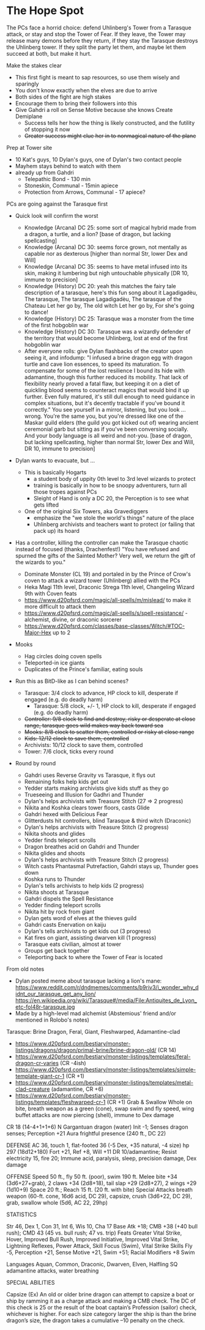# The Hope Spot
The PCs face a horrid choice: defend Uhlinberg's Tower from a Tarasque attack, or stay and stop the Tower of Fear. If they leave, the Tower may release many demons before they return, if they stay the Tarasque destroys the Uhlinberg tower. If they split the party let them, and maybe let them succeed at both, but make it hurt.



Make the stakes clear
- This first fight is meant to sap resources, so use them wisely and sparingly
- You don't know exactly when the elves are due to arrive
- Both sides of the fight are high stakes
- Encourage them to bring their followers into this
- Give Gahdri a roll on Sense Motive because she knows Create Demiplane
  - Success tells her how the thing is likely constructed, and the futility of stopping it now
  - ~~Greater success might clue her in to nonmagical nature of the plane~~

Prep at Tower site
- 10 Kat's guys, 10 Dylan's guys, one of Dylan's two contact people
- Mayhem stays behind to watch with them
- already up from Gahdri
  - Telepathic Bond - 130 min
  - Stoneskin, Communal - 15min apiece
  - Protection from Arrows, Communal - 17 apiece?


PCs are going against the Tarasque first
- Quick look will confirm the worst
  - Knowledge (Arcana) DC 25: some sort of magical hybrid made from a dragon, a turtle, and a lion? [base of dragon, but lacking spellcasting]
  - Knowledge (Arcana) DC 30: seems force grown, not mentally as capable nor as dexterous [higher than normal Str, lower Dex and Will]
  - Knowledge (Arcana) DC 35: seems to have metal infused into its skin, making it lumbering but nigh untouchable physically [DR 10, immune to precision]
  - Knowledge (History) DC 20: yeah this matches the fairy tale description of a tarasque, here's this fun song about it
      Lagadigadèu, The tarasque, The tarasque
      Lagadigadèu, The tarasque of the Chateau
      Let her go by, The old witch
      Let her go by, For she's going to dance!
  - Knowledge (History) DC 25: Tarasque was a monster from the time of the first hobgoblin war
  - Knowledge (History) DC 30: Tarasque was a wizardly defender of the territory that would become Uhlinberg, lost at end of the first hobgoblin war
  - After everyone rolls: give Dylan flashbacks of the creator upon seeing it, and infodump:
    "I infused a brine dragon egg with dragon turtle and cave lion essences, to speed its maturation. To compensate for some of the lost resilience I bound its hide with adamantine, though this further reduced its mobility. That lack of flexibility nearly proved a fatal flaw, but keeping it on a diet of quickling blood seems to counteract magics that would bind it up further. Even fully matured, it's still dull enough to need guidance in complex situations, but it's decently tractable if you've bound it correctly."
    You see yourself in a mirror, listening, but you look ... wrong. You're the same you, but you're dressed like one of the Maskar guild elders (the guild you got kicked out of) wearing ancient ceremonial garb but sitting as if you've been conversing socially. And your body language is all weird and not-you.
    [base of dragon, but lacking spellcasting, higher than normal Str, lower Dex and Will, DR 10, immune to precision]
- Dylan wants to evacuate, but ...
  - This is basically Hogarts
    - a student body of uppity 0th level to 3rd level wizards to protect
    - training is basically in how to be snoopy adventurers, turn all those tropes against PCs
    - Sleight of Hand is only a DC 20, the Perception is to see what gets lifted
  - One of the original Six Towers, aka Gravediggers
    - emphasize the "we stole the world's things" nature of the place
    - Uhlinberg archivists and teachers want to protect (or failing that pack up) its hoard
- Has a controller, killing the controller can make the Tarasque chaotic instead of focused (thanks, Drachenfest!)
  "You have refused and spurned the gifts of the Sainted Mother? Very well, we return the gift of the wizards to you."
  - Dominate Monster (CL 19) and portaled in by the Prince of Crow's coven to attack a wizard tower (Uhlinberg) allied with the PCs
  - Heka Magi 11th level, Draconic Strega 11th level, Changeling Wizard 9th with Coven feats
  - https://www.d20pfsrd.com/magic/all-spells/m/mislead/ to make it more difficult to attack them
  - https://www.d20pfsrd.com/magic/all-spells/s/spell-resistance/ - alchemist, divine, or draconic sorcerer
  - https://www.d20pfsrd.com/classes/base-classes/Witch/#TOC-Major-Hex up to 2
- Mooks
  - Hag circles doing coven spells
  - Teleported-in ice giants
  - Duplicates of the Prince's familiar, eating souls

- Run this as BitD-like as I can behind scenes?
  - Tarasque: 3/4 clock to advance, HP clock to kill, desperate if engaged (e.g. do deadly harm)
    - Tarasque: 5/8 clock, +/- 1, HP clock to kill, desperate if engaged (e.g. do deadly harm)
  - ~~Controller: 9/8 clock to find and destroy, risky or desperate at close range, tarasque goes wild makes way back toward sea~~
  - ~~Mooks: 8/8 clock to scatter them, controlled or risky at close range~~
  - ~~Kids: 12/12 clock to save them, controlled~~
  - Archivists: 10/12 clock to save them, controlled
  - Tower: 7/6 clock, ticks every round

- Round by round
  - Gahdri uses Reverse Gravity vs Tarasque, it flys out
  - Remaining folks help kids get out
  - Yedder starts making archivists give kids stuff as they go
  - Trueseeing and Illusion for Gadhri and Thunder
  - Dylan's helps archivists with Treasure Stitch (27 => 2 progress)
  - Nikita and Koshka clears tower floors, casts Glide
  - Gahdri hexed with Delicious Fear
  - Glitterdusts hit controllers, blind Tarasque & third witch (Draconic)
  - Dylan's helps archivists with Treasure Stitch (2 progress)
  - Nikita shoots and glides
  - Yedder finds teleport scrolls
  - Dragon breathes acid on Gahdri and Thunder
  - Nikita glides and shoots
  - Dylan's helps archivists with Treasure Stitch (2 progress)
  - Witch casts Phantasmal Putrefaction, Gahdri stays up, Thunder goes down
  - Koshka runs to Thunder
  - Dylan's tells archivists to help kids (2 progress)
  - Nikita shoots at Tarasque
  - Gahdri dispels the Spell Resistance
  - Yedder finding teleport scrolls
  - Nikita hit by rock from giant
  - Dylan gets word of elves at the thieves guild
  - Gahdri casts Enervation on kaiju
  - Dylan's tells archivists to get kids out (3 progress)
  - Kat fires on giant, assisting dwarven kill (1 progress)
  - Tarasque eats civilian, almost at tower
  - Groups get back together
  - Teleporting back to where the Tower of Fear is located


From old notes
- Dylan posted meme about tarasque lacking a lion's mane: https://www.reddit.com/r/dndmemes/comments/b9riv3/i_wonder_why_didnt_our_tarasque_get_any_lion/
  https://en.wikipedia.org/wiki/Tarasque#/media/File:Antiquites_de_Lyon_etc-fol48r-tarasque.jpg
- Made by a high-level mad alchemist (Abstemious' friend and/or mentioned in Rolobo's notes)



Tarasque: Brine Dragon, Feral, Giant, Fleshwarped, Adamantine-clad
- https://www.d20pfsrd.com/bestiary/monster-listings/dragons/dragon/primal-brine/brine-dragon-old/ (CR 14)
- https://www.d20pfsrd.com/bestiary/monster-listings/templates/feral-dragon-cr-varies (CR -4ish)
- https://www.d20pfsrd.com/bestiary/monster-listings/templates/simple-template-giant-cr-1 (CR +1)
- https://www.d20pfsrd.com/bestiary/monster-listings/templates/metal-clad-creature (adamantine, CR +6)
- https://www.d20pfsrd.com/bestiary/monster-listings/templates/fleshwarped-cr-1 (CR +1)
  Grab & Swallow Whole on bite, breath weapon as a green (cone), swap swim and fly speed, wing buffet attacks are now piercing (shell), immune to Dex damage

CR 18 (14-4+1+1+6)
N Gargantuan dragon (water)
Init -1; Senses dragon senses; Perception +21
Aura frightful presence (240 ft., DC 22)

DEFENSE
AC 36, touch 1, flat-footed 36 (-5 Dex, +35 natural, -4 size)
hp 297 (18d12+180)
Fort +21, Ref +8, Will +11
DR 10/adamantine; Resist electricity 15, fire 20; Immune acid, paralysis, sleep, precision damage, Dex damage

OFFENSE
Speed 50 ft., fly 50 ft. (poor), swim 190 ft.
Melee bite +34 (3d6+27+grab), 2 claws +34 (2d8+18), tail slap +29 (2d8+27), 2 wings +29 (1d10+9)
Space 20 ft.; Reach 15 ft. (20 ft. with bite)
Special Attacks breath weapon (60-ft. cone, 16d6 acid, DC 29), capsize, crush (3d6+22, DC 29), grab, swallow whole (5d6, AC 22, 29hp)

STATISTICS

Str 46, Dex 1, Con 31, Int 6, Wis 10, Cha 17
Base Atk +18; CMB +38 (+40 bull rush); CMD 43 (45 vs. bull rush; 47 vs. trip)
Feats Greater Vital Strike, Hover, Improved Bull Rush, Improved Initiative, Improved Vital Strike, Lightning Reflexes, Power Attack, Skill Focus (Swim), Vital Strike
Skills Fly -5, Perception +21, Sense Motive +21, Swim +51; Racial Modifiers +8 Swim

Languages Aquan, Common, Draconic, Dwarven, Elven, Halfling
SQ adamantine attacks, water breathing

SPECIAL ABILITIES

Capsize (Ex)
An old or older brine dragon can attempt to capsize a boat or ship by ramming it as a charge attack and making a CMB check. The DC of this check is 25 or the result of the boat captain’s Profession (sailor) check, whichever is higher. For each size category larger the ship is than the brine dragon’s size, the dragon takes a cumulative –10 penalty on the check.

